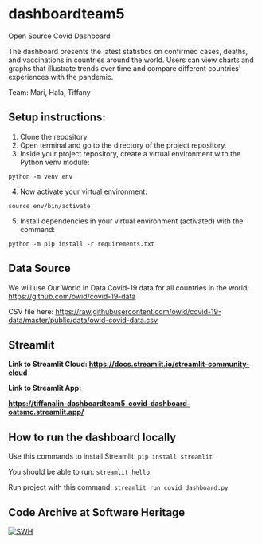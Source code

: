 # dashboardteam5
Open Source Covid Dashboard

The dashboard presents the latest statistics on confirmed cases, deaths, and vaccinations in countries around the world. Users can view charts and graphs that illustrate trends over time and compare different countries' experiences with the pandemic. 

Team: Mari, Hala, Tiffany

## Setup instructions:

1. Clone the repository
2. Open terminal and go to the directory of the project repository.
3. Inside your project repository, create a virtual environment with the Python venv module:

`python -m venv env`

4. Now activate your virtual environment:

`source env/bin/activate`

5. Install dependencies in your virtual environment (activated) with the command:

`python -m pip install -r requirements.txt`

## Data Source
We will use Our World in Data Covid-19 data for all countries in the world: https://github.com/owid/covid-19-data

CSV file here: https://raw.githubusercontent.com/owid/covid-19-data/master/public/data/owid-covid-data.csv

## Streamlit
<b>Link to Streamlit Cloud: 
https://docs.streamlit.io/streamlit-community-cloud </b>

<b>Link to Streamlit App: 

https://tiffanalin-dashboardteam5-covid-dashboard-oatsmc.streamlit.app/</b>

## How to run the dashboard locally
Use this commands to install Streamlit: `pip install streamlit`

You should be able to run: `streamlit hello`

Run project with this command:
`streamlit run covid_dashboard.py`

## Code Archive at Software Heritage 
[![SWH](https://archive.softwareheritage.org/badge/swh:1:dir:e78e5a2ae6a16a6a447aada511da8267b733e379/)](https://archive.softwareheritage.org/swh:1:dir:e78e5a2ae6a16a6a447aada511da8267b733e379;origin=https://github.com/tiffanalin/dashboardteam5;visit=swh:1:snp:b321a7e0b1ed784c77f02e6434cf788a29a40b91;anchor=swh:1:rev:96ded38a5b7ae7632ddc52ae47a08404df46f499)